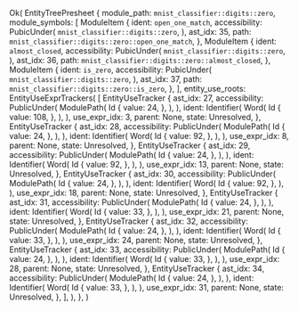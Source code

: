 Ok(
    EntityTreePresheet {
        module_path: `mnist_classifier::digits::zero`,
        module_symbols: [
            ModuleItem {
                ident: `open_one_match`,
                accessibility: PubicUnder(
                    `mnist_classifier::digits::zero`,
                ),
                ast_idx: 35,
                path: `mnist_classifier::digits::zero::open_one_match`,
            },
            ModuleItem {
                ident: `almost_closed`,
                accessibility: PubicUnder(
                    `mnist_classifier::digits::zero`,
                ),
                ast_idx: 36,
                path: `mnist_classifier::digits::zero::almost_closed`,
            },
            ModuleItem {
                ident: `is_zero`,
                accessibility: PubicUnder(
                    `mnist_classifier::digits::zero`,
                ),
                ast_idx: 37,
                path: `mnist_classifier::digits::zero::is_zero`,
            },
        ],
        entity_use_roots: EntityUseExprTrackers(
            [
                EntityUseTracker {
                    ast_idx: 27,
                    accessibility: PublicUnder(
                        ModulePath(
                            Id {
                                value: 24,
                            },
                        ),
                    ),
                    ident: Identifier(
                        Word(
                            Id {
                                value: 108,
                            },
                        ),
                    ),
                    use_expr_idx: 3,
                    parent: None,
                    state: Unresolved,
                },
                EntityUseTracker {
                    ast_idx: 28,
                    accessibility: PublicUnder(
                        ModulePath(
                            Id {
                                value: 24,
                            },
                        ),
                    ),
                    ident: Identifier(
                        Word(
                            Id {
                                value: 92,
                            },
                        ),
                    ),
                    use_expr_idx: 8,
                    parent: None,
                    state: Unresolved,
                },
                EntityUseTracker {
                    ast_idx: 29,
                    accessibility: PublicUnder(
                        ModulePath(
                            Id {
                                value: 24,
                            },
                        ),
                    ),
                    ident: Identifier(
                        Word(
                            Id {
                                value: 92,
                            },
                        ),
                    ),
                    use_expr_idx: 13,
                    parent: None,
                    state: Unresolved,
                },
                EntityUseTracker {
                    ast_idx: 30,
                    accessibility: PublicUnder(
                        ModulePath(
                            Id {
                                value: 24,
                            },
                        ),
                    ),
                    ident: Identifier(
                        Word(
                            Id {
                                value: 92,
                            },
                        ),
                    ),
                    use_expr_idx: 18,
                    parent: None,
                    state: Unresolved,
                },
                EntityUseTracker {
                    ast_idx: 31,
                    accessibility: PublicUnder(
                        ModulePath(
                            Id {
                                value: 24,
                            },
                        ),
                    ),
                    ident: Identifier(
                        Word(
                            Id {
                                value: 33,
                            },
                        ),
                    ),
                    use_expr_idx: 21,
                    parent: None,
                    state: Unresolved,
                },
                EntityUseTracker {
                    ast_idx: 32,
                    accessibility: PublicUnder(
                        ModulePath(
                            Id {
                                value: 24,
                            },
                        ),
                    ),
                    ident: Identifier(
                        Word(
                            Id {
                                value: 33,
                            },
                        ),
                    ),
                    use_expr_idx: 24,
                    parent: None,
                    state: Unresolved,
                },
                EntityUseTracker {
                    ast_idx: 33,
                    accessibility: PublicUnder(
                        ModulePath(
                            Id {
                                value: 24,
                            },
                        ),
                    ),
                    ident: Identifier(
                        Word(
                            Id {
                                value: 33,
                            },
                        ),
                    ),
                    use_expr_idx: 28,
                    parent: None,
                    state: Unresolved,
                },
                EntityUseTracker {
                    ast_idx: 34,
                    accessibility: PublicUnder(
                        ModulePath(
                            Id {
                                value: 24,
                            },
                        ),
                    ),
                    ident: Identifier(
                        Word(
                            Id {
                                value: 33,
                            },
                        ),
                    ),
                    use_expr_idx: 31,
                    parent: None,
                    state: Unresolved,
                },
            ],
        ),
    },
)